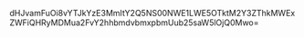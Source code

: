 dHJvamFuOi8vYTJkYzE3MmItY2Q5NS00NWE1LWE5OTktM2Y3ZThkMWExZWFiQHRyMDMua2FvY2hhbmdvbmxpbmUub25saW5lOjQ0Mwo=